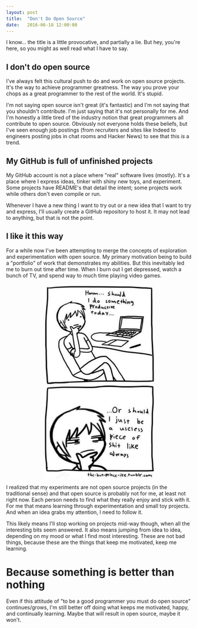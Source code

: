 ```yaml
---
layout: post
title:  "Don't Do Open Source"
date:   2016-06-18 12:00:00
---
```


I know... the title is a little provocative, and partially a lie. But hey, you're here,
so you might as well read what I have to say.

## I don't do open source

I've always felt this cultural push to do and work on open source projects. It's the
way to achieve programmer greatness. The way you prove your chops as a great programmer
to the rest of the world. It's stupid.

I'm not saying open source isn't great (it's fantastic) and I'm not saying that you shouldn't
contribute. I'm just saying that it's not personally for me. And I'm honestly a little
tired of the industry notion that great programmers all contribute to open source. Obviously
not everyone holds these beliefs, but I've seen enough job postings (from recruiters and sites
like Indeed to engineers posting jobs in chat rooms and Hacker News) to see that this _is_
a trend.

## My GitHub is full of unfinished projects

My GitHub account is not a place where "real" software lives (mostly). It's a place where I express
ideas, tinker with shiny new toys, and experiment. Some projects have README's that detail the
intent; some projects work while others don't even compile or run.

Whenever I have a new thing I want to try out or a new idea that I want to try and express, I'll usually
create a GitHub repository to host it. It may not lead to anything, but that is not the point.

## I like it this way

For a while now I've been attempting to merge the concepts of exploration and experimentation with open
source. My primary motivation being to build a "portfolio" of work that demonstrates my abilities. But
this inevitably led me to burn out time after time. When I burn out I get depressed, watch a bunch of 
TV, and spend way to much time playing video games.

<img src="/blog-files/dont-do-open-source-1.png" width="300px" alt="burn out" 
     style="margin:0 auto;display: block;" align="center" />


I realized that my experiments are not open source projects (in the traditional sense) and that
open source is probably not for me, at least not right now. Each person needs to find what they
really enjoy and stick with it. For me that means learning through experimentation and small
toy projects. And when an idea grabs my attention, I need to follow it.

This likely means I'll stop working on projects mid-way though, when all the interesting bits seem
answered. It also means jumping from idea to idea, depending on my mood or what I find most interesting.
These are not bad things, because these are the things that keep me motivated, keep me learning. 

# Because something is better than nothing

Even if this attitude of "to be a good programmer you must do open source" continues/grows, I'm
still better off doing what keeps me motivated, happy, and continually learning. Maybe that will
result in open source, maybe it won't.
